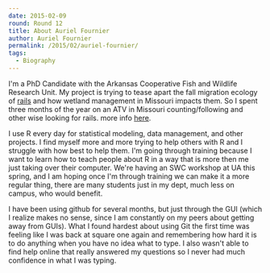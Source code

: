```yaml
---
date: 2015-02-09
round: Round 12
title: About Auriel Fournier
author: Auriel Fournier
permalink: /2015/02/auriel-fournier/
tags:
  - Biography
---
```

I'm a PhD Candidate with the Arkansas Cooperative Fish and Wildlife Research Unit. My project is trying to tease apart the fall migration ecology of [rails](http://aurielmvfournier.com/2013/07/field-season-2013-five-rails-the-who-behind-the-why/) and how wetland management in Missouri impacts them. So I spent three months of the year on an ATV in Missouri counting/following and other wise looking for rails. more info [here](http://aurielmvfournier.com/2014/07/wetland-management-and-rails/).

I use R every day for statistical modeling, data management, and other projects. I find myself more and more trying to help others with R and I struggle with how best to help them. I'm going through training because I want to learn how to teach people about R in a way that is more then me just taking over their computer. We're having an SWC workshop at UA this spring, and I am hoping once I'm through training we can make it a more regular thing, there are many students just in my dept, much less on campus, who would benefit. 

I have been using github for several months, but just through the GUI (which I realize makes no sense, since I am constantly on my peers about getting away from GUIs). What I found hardest about using Git the first time was feeling like I was back at square one again and remembering how hard it is to do anything when you have no idea what to type. I also wasn't able to find help online that really answered my questions so I never had much confidence in what I was typing. 
